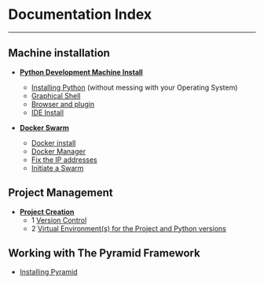 # Documentation Index


----

## Machine installation

* **[Python Development Machine Install](DevelopmentMachineInstall.md)**
  * [Installing Python](Install-Python-3.6-on-Debian-for-development.md) (without messing with your Operating System)
  * [Graphical Shell](DevelopmentMachineInstall.md#install-a-graphical-shell)
  * [Browser and plugin](DevelopmentMachineInstall.md#chromium-browser-plugin)
  * [IDE Install](DevelopmentMachineInstall.md#ide-install)


* **[Docker Swarm](DockerSwarm.md)**
  * [Docker install](DockerSwarm.md#docker-install)
  * [Docker Manager](DockerSwarm.md#docker-manager-configuration)
  * [Fix the IP addresses](DockerSwarm.md#fix-the-ip-addresses)
  * [Initiate a Swarm](DockerSwarm.md#initiate-a-swarm)


## Project Management

* **[Project Creation](CreatePythonProject.md)**
  * 1 [Version Control](CreateGit.md)
  * 2 [Virtual Environment(s) for the Project and Python versions](CreateVENV.md)


## Working with The Pyramid Framework

* [Installing Pyramid](InstallingPyramid.md)



